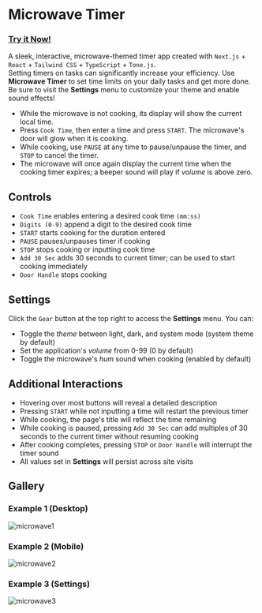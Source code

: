 # Microwave Timer
### [Try it Now!](https://bd2720.github.io/microwave/)
A sleek, interactive, microwave-themed timer app created with `Next.js` + `React` + `Tailwind CSS` + `TypeScript` + `Tone.js`.  
Setting timers on tasks can significantly increase your efficiency. Use **Microwave Timer** to set time limits on your daily tasks and get more done. Be sure to visit the **Settings** menu to customize your theme and enable sound effects!

- While the microwave is not cooking, its display will show the current local time.
- Press `Cook Time`, then enter a time and press `START`. The microwave's door will glow when it is cooking.
- While cooking, use `PAUSE` at any time to pause/unpause the timer, and `STOP` to cancel the timer.
- The microwave will once again display the current time when the cooking timer expires; a beeper sound will play if *volume* is above zero.

## Controls
- `Cook Time` enables entering a desired cook time `(mm:ss)`
- `Digits (0-9)` append a digit to the desired cook time
- `START` starts cooking for the duration entered
- `PAUSE` pauses/unpauses timer if cooking
- `STOP` stops cooking or inputting cook time
- `Add 30 Sec` adds 30 seconds to current timer; can be used to start cooking immediately
- `Door Handle` stops cooking

## Settings
Click the `Gear` button at the top right to access the **Settings** menu. You can:

- Toggle the *theme* between light, dark, and system mode (system theme by default)
- Set the application's *volume* from 0-99 (0 by default)
- Toggle the microwave's *hum* sound when cooking (enabled by default)

## Additional Interactions
- Hovering over most buttons will reveal a detailed description
- Pressing `START` while not inputting a time will restart the previous timer
- While cooking, the page's title will reflect the time remaining
- While cooking is paused, pressing `Add 30 Sec` can add multiples of 30 seconds to the current timer without resuming cooking
- After cooking completes, pressing `STOP` or `Door Handle` will interrupt the timer sound
- All values set in **Settings** will persist across site visits

## Gallery
### Example 1 (Desktop)
![microwave1](https://github.com/user-attachments/assets/f62c0004-a496-4a95-9310-a699f2a52d34)

### Example 2 (Mobile)
![microwave2](https://github.com/user-attachments/assets/66544027-542d-4292-90fe-66eb6503320c)

### Example 3 (Settings)
![microwave3](https://github.com/user-attachments/assets/e743a3b7-6b0b-47a3-a286-4962ad02dbe1)
